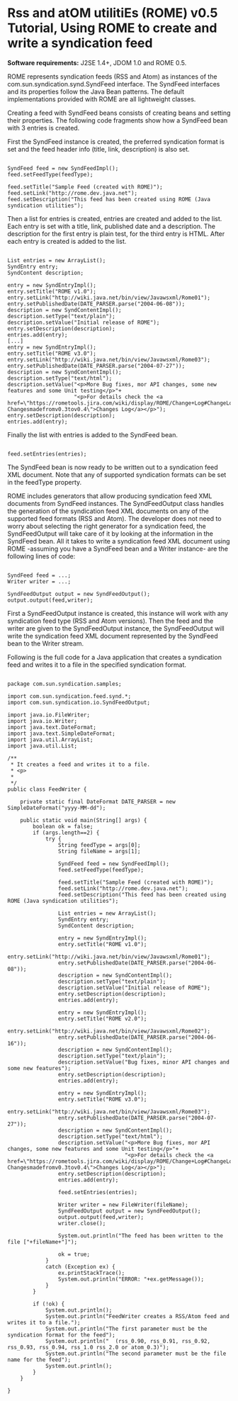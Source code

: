 # Rss and atOM utilitiEs (ROME) v0.5 Tutorial, Using ROME to create and write a syndication feed


**Software requirements:** J2SE 1.4\+, JDOM 1.0 and ROME 0.5.



ROME represents syndication feeds (RSS and Atom) as instances of the com.sun.syndication.synd.SyndFeed interface. The SyndFeed interfaces and its properties follow the Java Bean patterns. The default implementations provided with ROME are all lightweight classes.



Creating a feed with SyndFeed beans consists of creating beans and setting their properties. The following code fragments show how a SyndFeed bean with 3 entries is created.



First the SyndFeed instance is created, the preferred syndication format is set and the feed header info (title, link, description) is also set.



```

SyndFeed feed = new SyndFeedImpl();
feed.setFeedType(feedType);

feed.setTitle("Sample Feed (created with ROME)");
feed.setLink("http://rome.dev.java.net");
feed.setDescription("This feed has been created using ROME (Java syndication utilities");

```


Then a list for entries is created, entries are created and added to the list. Each entry is set with a title, link, published date and a description. The description for the first entry is plain test, for the third entry is HTML. After each entry is created is added to the list.



```

List entries = new ArrayList();
SyndEntry entry;
SyndContent description;

entry = new SyndEntryImpl();
entry.setTitle("ROME v1.0");
entry.setLink("http://wiki.java.net/bin/view/Javawsxml/Rome01");
entry.setPublishedDate(DATE_PARSER.parse("2004-06-08"));
description = new SyndContentImpl();
description.setType("text/plain");
description.setValue("Initial release of ROME");
entry.setDescription(description);
entries.add(entry);
[...]
entry = new SyndEntryImpl();
entry.setTitle("ROME v3.0");
entry.setLink("http://wiki.java.net/bin/view/Javawsxml/Rome03");
entry.setPublishedDate(DATE_PARSER.parse("2004-07-27"));
description = new SyndContentImpl();
description.setType("text/html");
description.setValue("<p>More Bug fixes, mor API changes, some new features and some Unit testing</p>"+
                     "<p>For details check the <a href=\"https://rometools.jira.com/wiki/display/ROME/Change+Log#ChangeLog-Changesmadefromv0.3tov0.4\">Changes Log</a></p>");
entry.setDescription(description);
entries.add(entry);

```


Finally the list with entries is added to the SyndFeed bean.



```

feed.setEntries(entries);

```


The SyndFeed bean is now ready to be written out to a syndication feed XML document. Note that any of supported syndication formats can be set in the feedType property.



ROME includes generators that allow producing syndication feed XML documents from SyndFeed instances. The SyndFeedOutput class handles the generation of the syndication feed XML documents on any of the supported feed formats (RSS and Atom). The developer does not need to worry about selecting the right generator for a syndication feed, the SyndFeedOutput will take care of it by looking at the information in the SyndFeed bean. All it takes to write a syndication feed XML document using ROME \-assuming you have a SyndFeed bean and a Writer instance\- are the following lines of code:



```

SyndFeed feed = ...;
Writer writer = ...;

SyndFeedOutput output = new SyndFeedOutput();
output.output(feed,writer);

```


First a SyndFeedOutput instance is created, this instance will work with any syndication feed type (RSS and Atom versions). Then the feed and the writer are given to the SyndFeedOutput instance, the SyndFeedOutput will write the syndication feed XML document represented by the SyndFeed bean to the Writer stream.



Following is the full code for a Java application that creates a syndication feed and writes it to a file in the specified syndication format.



```

package com.sun.syndication.samples;

import com.sun.syndication.feed.synd.*;
import com.sun.syndication.io.SyndFeedOutput;

import java.io.FileWriter;
import java.io.Writer;
import java.text.DateFormat;
import java.text.SimpleDateFormat;
import java.util.ArrayList;
import java.util.List;

/**
 * It creates a feed and writes it to a file.
 * <p>
 *
 */
public class FeedWriter {

    private static final DateFormat DATE_PARSER = new SimpleDateFormat("yyyy-MM-dd");

    public static void main(String[] args) {
        boolean ok = false;
        if (args.length==2) {
            try {
                String feedType = args[0];
                String fileName = args[1];

                SyndFeed feed = new SyndFeedImpl();
                feed.setFeedType(feedType);

                feed.setTitle("Sample Feed (created with ROME)");
                feed.setLink("http://rome.dev.java.net");
                feed.setDescription("This feed has been created using ROME (Java syndication utilities");

                List entries = new ArrayList();
                SyndEntry entry;
                SyndContent description;

                entry = new SyndEntryImpl();
                entry.setTitle("ROME v1.0");
                entry.setLink("http://wiki.java.net/bin/view/Javawsxml/Rome01");
                entry.setPublishedDate(DATE_PARSER.parse("2004-06-08"));
                description = new SyndContentImpl();
                description.setType("text/plain");
                description.setValue("Initial release of ROME");
                entry.setDescription(description);
                entries.add(entry);

                entry = new SyndEntryImpl();
                entry.setTitle("ROME v2.0");
                entry.setLink("http://wiki.java.net/bin/view/Javawsxml/Rome02");
                entry.setPublishedDate(DATE_PARSER.parse("2004-06-16"));
                description = new SyndContentImpl();
                description.setType("text/plain");
                description.setValue("Bug fixes, minor API changes and some new features");
                entry.setDescription(description);
                entries.add(entry);

                entry = new SyndEntryImpl();
                entry.setTitle("ROME v3.0");
                entry.setLink("http://wiki.java.net/bin/view/Javawsxml/Rome03");
                entry.setPublishedDate(DATE_PARSER.parse("2004-07-27"));
                description = new SyndContentImpl();
                description.setType("text/html");
                description.setValue("<p>More Bug fixes, mor API changes, some new features and some Unit testing</p>"+
                                     "<p>For details check the <a href=\"https://rometools.jira.com/wiki/display/ROME/Change+Log#ChangeLog-Changesmadefromv0.3tov0.4\">Changes Log</a></p>");
                entry.setDescription(description);
                entries.add(entry);

                feed.setEntries(entries);

                Writer writer = new FileWriter(fileName);
                SyndFeedOutput output = new SyndFeedOutput();
                output.output(feed,writer);
                writer.close();

                System.out.println("The feed has been written to the file ["+fileName+"]");

                ok = true;
            }
            catch (Exception ex) {
                ex.printStackTrace();
                System.out.println("ERROR: "+ex.getMessage());
            }
        }

        if (!ok) {
            System.out.println();
            System.out.println("FeedWriter creates a RSS/Atom feed and writes it to a file.");
            System.out.println("The first parameter must be the syndication format for the feed");
            System.out.println("  (rss_0.90, rss_0.91, rss_0.92, rss_0.93, rss_0.94, rss_1.0 rss_2.0 or atom_0.3)");
            System.out.println("The second parameter must be the file name for the feed");
            System.out.println();
        }
    }

}

```
